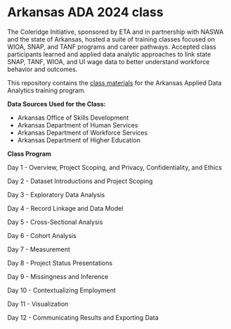 # Arkansas ADA 2024 class

The Coleridge Initiative, sponsored by ETA and in partnership with NASWA and the state of Arkansas, hosted a suite of training classes focused on WIOA, SNAP, and TANF programs and career pathways. Accepted class participants learned and applied data analytic approaches to link state SNAP, TANF, WIOA, and UI wage data to better understand workforce behavior and outcomes.

This repository contains the [class materials](https://coleridge-initiative.github.io/ada-2024-e2e.github.io/) for the Arkansas Applied Data Analytics training program.

**Data Sources Used for the Class:**

-   Arkansas Office of Skills Development
-   Arkansas Department of Human Services
-   Arkansas Department of Workforce Services
-   Arkansas Department of Higher Education

**Class Program**

Day 1 - Overview, Project Scoping, and Privacy, Confidentiality, and Ethics

Day 2 - Dataset Introductions and Project Scoping

Day 3 - Exploratory Data Analysis

Day 4 - Record Linkage and Data Model

Day 5 - Cross-Sectional Analysis

Day 6 - Cohort Analysis

Day 7 - Measurement

Day 8 - Project Status Presentations

Day 9 - Missingness and Inference

Day 10 - Contextualizing Employment

Day 11 - Visualization

Day 12 - Communicating Results and Exporting Data
